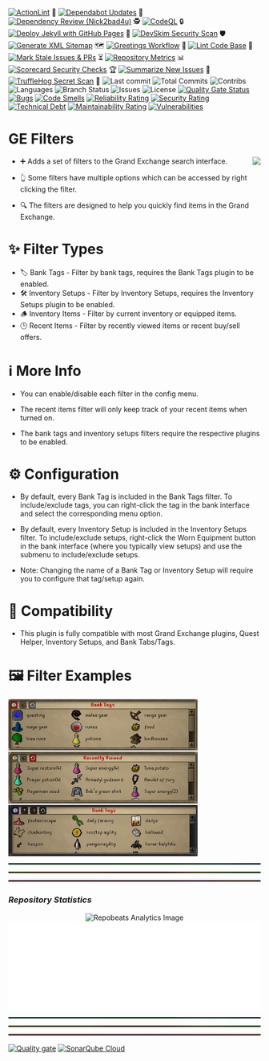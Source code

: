 [![ActionLint](https://github.com/Nick2bad4u/GE-Filters/actions/workflows/ActionLint.yml/badge.svg)](https://github.com/Nick2bad4u/GE-Filters/actions/workflows/ActionLint.yml) 🧹
[![Dependabot Updates](https://github.com/Nick2bad4u/GE-Filters/actions/workflows/dependabot/dependabot-updates/badge.svg)](https://github.com/Nick2bad4u/GE-Filters/actions/workflows/dependabot/dependabot-updates) 🤖
[![Dependency Review (Nick2bad4u)](https://github.com/Nick2bad4u/GE-Filters/actions/workflows/dependency-review.yml/badge.svg)](https://github.com/Nick2bad4u/GE-Filters/actions/workflows/dependency-review.yml) 🕵️
[![CodeQL](https://github.com/Nick2bad4u/GE-Filters/actions/workflows/github-code-scanning/codeql/badge.svg)](https://github.com/Nick2bad4u/GE-Filters/actions/workflows/github-code-scanning/codeql) 🔒
[![Deploy Jekyll with GitHub Pages](https://github.com/Nick2bad4u/GE-Filters/actions/workflows/jekyll-gh-pages.yml/badge.svg)](https://github.com/Nick2bad4u/GE-Filters/actions/workflows/jekyll-gh-pages.yml) 🚀
[![DevSkim Security Scan](https://github.com/Nick2bad4u/GE-Filters/actions/workflows/devskim.yml/badge.svg)](https://github.com/Nick2bad4u/GE-Filters/actions/workflows/devskim.yml) 🛡️
[![Generate XML Sitemap](https://github.com/Nick2bad4u/GE-Filters/actions/workflows/sitemap.yml/badge.svg)](https://github.com/Nick2bad4u/GE-Filters/actions/workflows/sitemap.yml) 🗺️
[![Greetings Workflow](https://github.com/Nick2bad4u/GE-Filters/actions/workflows/greetings.yml/badge.svg)](https://github.com/Nick2bad4u/GE-Filters/actions/workflows/greetings.yml) 👋
[![Lint Code Base](https://github.com/Nick2bad4u/GE-Filters/actions/workflows/superlinter.yml/badge.svg)](https://github.com/Nick2bad4u/GE-Filters/actions/workflows/superlinter.yml) 📝
[![Mark Stale Issues & PRs](https://github.com/Nick2bad4u/GE-Filters/actions/workflows/stale.yml/badge.svg)](https://github.com/Nick2bad4u/GE-Filters/actions/workflows/stale.yml) ⏳
[![Repository Metrics](https://github.com/Nick2bad4u/GE-Filters/actions/workflows/repo-stats.yml/badge.svg)](https://github.com/Nick2bad4u/GE-Filters/actions/workflows/repo-stats.yml) 📊
[![Scorecard Security Checks](https://github.com/Nick2bad4u/GE-Filters/actions/workflows/scorecards.yml/badge.svg)](https://github.com/Nick2bad4u/GE-Filters/actions/workflows/scorecards.yml) 🏆
[![Summarize New Issues](https://github.com/Nick2bad4u/GE-Filters/actions/workflows/summary.yml/badge.svg)](https://github.com/Nick2bad4u/GE-Filters/actions/workflows/summary.yml) 📝
[![TruffleHog Secret Scan](https://github.com/Nick2bad4u/GE-Filters/actions/workflows/trufflehog.yml/badge.svg)](https://github.com/Nick2bad4u/GE-Filters/actions/workflows/trufflehog.yml) 🔑
![Last commit](https://img.shields.io/github/last-commit/nick2bad4u/ge-filters)
![Total Commits](https://img.shields.io/github/commit-activity/t/nick2bad4u/ge-filters)
![Contribs](https://img.shields.io/github/contributors/nick2bad4u/ge-filters)
![Languages](https://img.shields.io/github/languages/count/nick2bad4u/ge-filters)
![Branch Status](https://img.shields.io/github/checks-status/nick2bad4u/ge-filters/master)
![Issues](https://img.shields.io/github/issues/nick2bad4u/ge-filters)
![License](https://img.shields.io/github/license/nick2bad4u/ge-filters)
[![Quality Gate Status](https://sonarcloud.io/api/project_badges/measure?project=Nick2bad4u_GE-Filters&metric=alert_status)](https://sonarcloud.io/summary/new_code?id=Nick2bad4u_GE-Filters)
[![Bugs](https://sonarcloud.io/api/project_badges/measure?project=Nick2bad4u_GE-Filters&metric=bugs)](https://sonarcloud.io/summary/new_code?id=Nick2bad4u_GE-Filters)
[![Code Smells](https://sonarcloud.io/api/project_badges/measure?project=Nick2bad4u_GE-Filters&metric=code_smells)](https://sonarcloud.io/summary/new_code?id=Nick2bad4u_GE-Filters)
[![Reliability Rating](https://sonarcloud.io/api/project_badges/measure?project=Nick2bad4u_GE-Filters&metric=reliability_rating)](https://sonarcloud.io/summary/new_code?id=Nick2bad4u_GE-Filters)
[![Security Rating](https://sonarcloud.io/api/project_badges/measure?project=Nick2bad4u_GE-Filters&metric=security_rating)](https://sonarcloud.io/summary/new_code?id=Nick2bad4u_GE-Filters)
[![Technical Debt](https://sonarcloud.io/api/project_badges/measure?project=Nick2bad4u_GE-Filters&metric=sqale_index)](https://sonarcloud.io/summary/new_code?id=Nick2bad4u_GE-Filters)
[![Maintainability Rating](https://sonarcloud.io/api/project_badges/measure?project=Nick2bad4u_GE-Filters&metric=sqale_rating)](https://sonarcloud.io/summary/new_code?id=Nick2bad4u_GE-Filters)
[![Vulnerabilities](https://sonarcloud.io/api/project_badges/measure?project=Nick2bad4u_GE-Filters&metric=vulnerabilities)](https://sonarcloud.io/summary/new_code?id=Nick2bad4u_GE-Filters)

# GE Filters

<p>
<img src="https://github.com/user-attachments/assets/3fbed947-cbdc-48ad-9353-aca16a44bea8" align="right">
</p>

- ➕ Adds a set of filters to the Grand Exchange search interface.

- 👆 Some filters have multiple options which can be accessed by right clicking the filter.

- 🔍 The filters are designed to help you quickly find items in the Grand Exchange.

# **✨ Filter Types**

- 🏷️ Bank Tags - Filter by bank tags, requires the Bank Tags plugin to be enabled.
- 🛠️ Inventory Setups - Filter by Inventory Setups, requires the Inventory Setups plugin to be enabled.
- 🪵 Inventory Items - Filter by current inventory or equipped items.
- 🕒 Recent Items - Filter by recently viewed items or recent buy/sell offers.

# **ℹ️ More Info**

- You can enable/disable each filter in the config menu.

- The recent items filter will only keep track of your recent items when turned on.

- The bank tags and inventory setups filters require the respective plugins to be enabled.

# **⚙️ Configuration**

- By default, every Bank Tag is included in the Bank Tags filter. To include/exclude tags, you can right-click the tag in the bank interface and select the corresponding menu option.

- By default, every Inventory Setup is included in the Inventory Setups filter. To include/exclude setups, right-click the Worn Equipment button in the bank interface (where you typically view setups) and use the submenu to include/exclude setups.

- Note: Changing the name of a Bank Tag or Inventory Setup will require you to configure that tag/setup again.

# **🔄 Compatibility**

- This plugin is fully compatible with most Grand Exchange plugins, Quest Helper, Inventory Setups, and Bank Tabs/Tags.

# **🖼️ Filter Examples**

<div align="left">
    <img
      src="https://github.com/Nick2bad4u/GE-Filters/raw/refs/heads/master/assets/bank-tabs-example.png?raw=true"
      alt="Bank Tabs Example"
      width="75%"
    />
</div>

<div align="left">
    <img
      src="https://github.com/Nick2bad4u/GE-Filters/raw/refs/heads/master/assets/recent-example.png?raw=true"
      alt="Recent Tabs Example"
      width="75%"
    />
</div>

<div align="left">
    <img
      src="https://github.com/Nick2bad4u/GE-Filters/raw/refs/heads/master/assets/all-tabs-example.gif?raw=true"
      alt="All Tabs Shown Gif"
      width="75%"
    />
</div>

<div align="center">
    <img
      src="https://github.com/Nick2bad4u/Nick2bad4u/blob/main/assets/GitHubProfileLines%20(9).gif?raw=true"
      alt="Repository Banner Line Animation"
      width="100%"
    />
    <img
      src="https://github.com/Nick2bad4u/Nick2bad4u/blob/main/assets/GitHubProfileLines%20(8).gif?raw=true"
      alt="Repository Banner Line Animation"
      width="100%"
    />
    <img
      src="https://github.com/Nick2bad4u/Nick2bad4u/blob/main/assets/GitHubProfileLines%20(7).gif?raw=true"
      alt="Repository Banner Line Animation"
      width="100%"
    />
</div>

### _Repository Statistics_

<!-- The Repobeats Analytics Image provides insights into repository activity and contributions over time. -->
<div align="center">
    <img
      src="https://repobeats.axiom.co/api/embed/a223c9e18d5134bc1b9357357bf3963768f4a03b.svg"
      alt="Repobeats Analytics Image"
      width="100%"
    />
</div>

<!-- The Github Metrics image provides a detailed overview of repository statistics, including contributions, activity, and other key metrics. -->
<div align="center">
    <img
      src="https://github.com/Nick2bad4u/GE-Filters/raw/refs/heads/master/metrics.repository.svg"
      alt="Github Metrics"
      width="100%"
    />
</div>

<div align="center">
    <img
      src="https://github.com/Nick2bad4u/Nick2bad4u/blob/main/assets/GitHubProfileLines%20(9).gif?raw=true"
      alt="Repository Banner Line Animation"
      width="100%"
    />
    <img
      src="https://github.com/Nick2bad4u/Nick2bad4u/blob/main/assets/GitHubProfileLines%20(8).gif?raw=true"
      alt="Repository Banner Line Animation"
      width="100%"
    />
    <img
      src="https://github.com/Nick2bad4u/Nick2bad4u/blob/main/assets/GitHubProfileLines%20(7).gif?raw=true"
      alt="Repository Banner Line Animation"
      width="100%"
    />
</div>

[![Quality gate](https://sonarcloud.io/api/project_badges/quality_gate?project=Nick2bad4u_GE-Filters)](https://sonarcloud.io/summary/new_code?id=Nick2bad4u_GE-Filters)
[![SonarQube Cloud](https://sonarcloud.io/images/project_badges/sonarcloud-dark.svg)](https://sonarcloud.io/summary/new_code?id=Nick2bad4u_GE-Filters)
